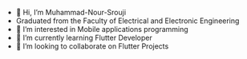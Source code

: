 - 👋 Hi, I’m Muhammad-Nour-Srouji
- Graduated from the Faculty of Electrical and Electronic Engineering
- 👀 I’m interested in Mobile applications programming
- 🌱 I’m currently learning Flutter Developer
- 💞️ I’m looking to collaborate on Flutter Projects 

